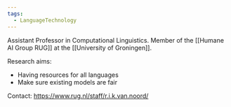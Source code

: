 ```yaml
---
tags:
  - LanguageTechnology
---
```


Assistant Professor in Computational Linguistics. Member of the [[Humane AI Group RUG]] at the [[University of Groningen]].

Research aims:

- Having resources for all languages
- Make sure existing models are fair

Contact: <https://www.rug.nl/staff/r.i.k.van.noord/>

